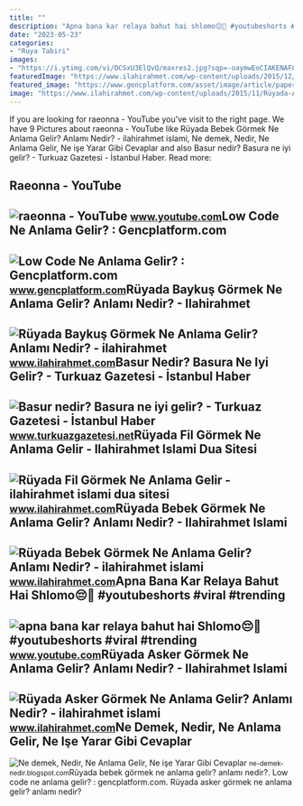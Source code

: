 ```yaml
---
title: ""
description: "Apna bana kar relaya bahut hai shlomo😔🥀 #youtubeshorts #viral #trending"
date: "2023-05-23"
categories:
- "Ruya Tabiri"
images:
- "https://i.ytimg.com/vi/DCSxU3ElQvQ/maxres2.jpg?sqp=-oaymwEoCIAKENAF8quKqQMcGADwAQH4Ac4FgAKACooCDAgAEAEYZSBlKGUwDw==&amp;rs=AOn4CLC59fCsT-W2YdEKZ3XaoXI1fZMYag"
featuredImage: "https://www.ilahirahmet.com/wp-content/uploads/2015/12/Rüyada-Fil-Görmek-Ne-Anlama-Gelir.jpg"
featured_image: "https://www.gencplatform.com/asset/image/article/paper002.jpg"
image: "https://www.ilahirahmet.com/wp-content/uploads/2015/11/Rüyada-Asker-Görmek-Ne-Anlama-Gelir.jpg"
---
```


If you are looking for raeonna - YouTube you've visit to the right page. We have 9 Pictures about raeonna - YouTube like Rüyada Bebek Görmek Ne Anlama Gelir? Anlamı Nedir? - ilahirahmet islami, Ne demek, Nedir, Ne Anlama Gelir, Ne işe Yarar Gibi Cevaplar and also Basur nedir? Basura ne iyi gelir? - Turkuaz Gazetesi - İstanbul Haber. Read more:

Raeonna - YouTube
-----------------

 ![raeonna - YouTube](https://i.ytimg.com/vi/gdnvmSZH8Z0/maxres2.jpg?sqp=-oaymwEoCIAKENAF8quKqQMcGADwAQH4Ad4EgAK4CIoCDAgAEAEYSCBlKFwwDw==&rs=AOn4CLC3fcndE_t68ZJRv824LZpkzgNv3g) <small>www.youtube.com</small>Low Code Ne Anlama Gelir? : Gencplatform.com
--------------------------------------------

 ![Low Code Ne Anlama Gelir? : Gencplatform.com](https://www.gencplatform.com/asset/image/article/paper002.jpg) <small>www.gencplatform.com</small>Rüyada Baykuş Görmek Ne Anlama Gelir? Anlamı Nedir? - Ilahirahmet
-----------------------------------------------------------------

 ![Rüyada Baykuş Görmek Ne Anlama Gelir? Anlamı Nedir? - ilahirahmet](https://www.ilahirahmet.com/wp-content/uploads/2015/11/Rüyada-Baykuş-Görmek-Ne-Anlama-Gelir.jpg) <small>www.ilahirahmet.com</small>Basur Nedir? Basura Ne Iyi Gelir? - Turkuaz Gazetesi - İstanbul Haber
---------------------------------------------------------------------

 ![Basur nedir? Basura ne iyi gelir? - Turkuaz Gazetesi - İstanbul Haber](https://static.daktilo.com/sites/870/uploads/2022/10/18/saglikhd.jpg) <small>www.turkuazgazetesi.net</small>Rüyada Fil Görmek Ne Anlama Gelir - Ilahirahmet Islami Dua Sitesi
-----------------------------------------------------------------

 ![Rüyada Fil Görmek Ne Anlama Gelir - ilahirahmet islami dua sitesi](https://www.ilahirahmet.com/wp-content/uploads/2015/12/Rüyada-Fil-Görmek-Ne-Anlama-Gelir.jpg) <small>www.ilahirahmet.com</small>Rüyada Bebek Görmek Ne Anlama Gelir? Anlamı Nedir? - Ilahirahmet Islami
-----------------------------------------------------------------------

 ![Rüyada Bebek Görmek Ne Anlama Gelir? Anlamı Nedir? - ilahirahmet islami](https://www.ilahirahmet.com/wp-content/uploads/2015/11/Rüyada-Bebek-Görmek-Ne-Anlama-Gelir.jpg) <small>www.ilahirahmet.com</small>Apna Bana Kar Relaya Bahut Hai Shlomo😔🥀 #youtubeshorts #viral #trending
-----------------------------------------------------------------------

 ![apna bana kar relaya bahut hai Shlomo😔🥀 #youtubeshorts #viral #trending](https://i.ytimg.com/vi/DCSxU3ElQvQ/maxres2.jpg?sqp=-oaymwEoCIAKENAF8quKqQMcGADwAQH4Ac4FgAKACooCDAgAEAEYZSBlKGUwDw==&rs=AOn4CLC59fCsT-W2YdEKZ3XaoXI1fZMYag) <small>www.youtube.com</small>Rüyada Asker Görmek Ne Anlama Gelir? Anlamı Nedir? - Ilahirahmet Islami
-----------------------------------------------------------------------

 ![Rüyada Asker Görmek Ne Anlama Gelir? Anlamı Nedir? - ilahirahmet islami](https://www.ilahirahmet.com/wp-content/uploads/2015/11/Rüyada-Asker-Görmek-Ne-Anlama-Gelir.jpg) <small>www.ilahirahmet.com</small>Ne Demek, Nedir, Ne Anlama Gelir, Ne Işe Yarar Gibi Cevaplar
------------------------------------------------------------

 ![Ne demek, Nedir, Ne Anlama Gelir, Ne işe Yarar Gibi Cevaplar](https://2.bp.blogspot.com/-pOxI32MXf1s/UcmTCU-2hxI/AAAAAAAAAL0/tTaoEUV03g0/s1600/Çoklu+Ortam+(Multimedya)+Nedir,+Ne+demektir,+Ne+anlama+gelir,+ne+işe+yarar.jpg) <small>ne-demek-nedir.blogspot.com</small>Rüyada bebek görmek ne anlama gelir? anlamı nedir?. Low code ne anlama gelir? : gencplatform.com. Rüyada asker görmek ne anlama gelir? anlamı nedir?
